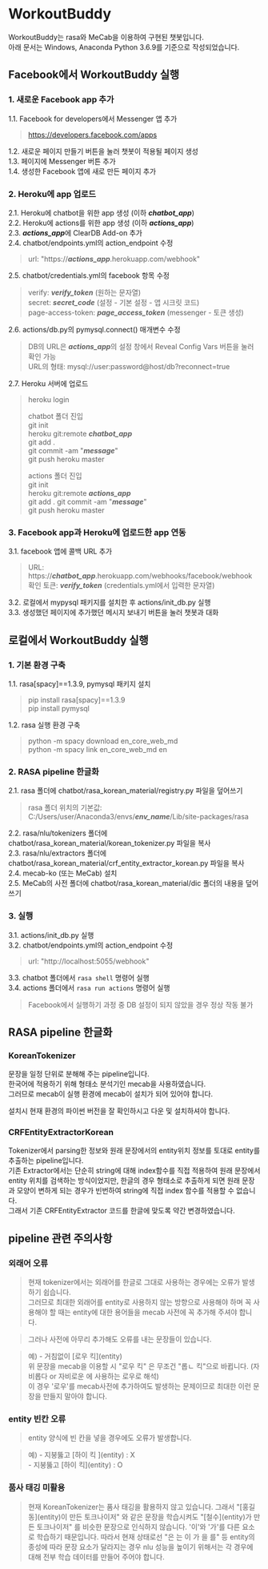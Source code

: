 # WorkoutBuddy
WorkoutBuddy는 rasa와 MeCab을 이용하여 구현된 챗봇입니다.  
아래 문서는 Windows, Anaconda Python 3.6.9를 기준으로 작성되었습니다.  

## Facebook에서 WorkoutBuddy 실행

### 1. 새로운 Facebook app 추가
1.1. Facebook for developers에서 Messenger 앱 추가  
> https://developers.facebook.com/apps  

1.2. 새로운 페이지 만들기 버튼을 눌러 챗봇이 적용될 페이지 생성  
1.3. 페이지에 Messenger 버튼 추가  
1.4. 생성한 Facebook 앱에 새로 만든 페이지 추가  

### 2. Heroku에  app 업로드
2.1. Heroku에 chatbot을 위한 app 생성 (이하 ***chatbot_app***)  
2.2. Heroku에 actions를 위한 app 생성 (이하 ***actions_app***)  
2.3. ***actions_app***에 ClearDB Add-on 추가  
2.4. chatbot/endpoints.yml의 action_endpoint 수정  
> url: "https://***actions_app***.herokuapp.com/webhook"  

2.5. chatbot/credentials.yml의 facebook 항목 수정  
> verify: ***verify_token*** (원하는 문자열)  
> secret: ***secret_code*** (설정 - 기본 설정 - 앱 시크릿 코드)  
> page-access-token: ***page_access_token*** (messenger - 토큰 생성)  

2.6. actions/db.py의 pymysql.connect() 매개변수 수정  
> DB의 URL은 ***actions_app***의 설정 창에서 Reveal Config Vars 버튼을 눌러 확인 가능  
> URL의 형태: mysql://user:password@host/db?reconnect=true  

2.7. Heroku 서버에 업로드  
> heroku login  
>   
> chatbot 폴더 진입  
> git init  
> heroku git:remote ***chatbot_app***  
> git add .  
> git commit -am "***message***"  
> git push heroku master  
>   
> actions 폴더 진입  
> git init  
> heroku git:remote ***actions_app***  
> git add .
> git commit -am "***message***"  
> git push heroku master  

### 3. Facebook app과 Heroku에 업로드한 app 연동
3.1. facebook 앱에 콜백 URL 추가  
> URL: https://***chatbot_app***.herokuapp.com/webhooks/facebook/webhook  
> 확인 토큰: ***verify_token*** (credentials.yml에서 입력한 문자열)  

3.2. 로컬에서 mypysql 패키지를 설치한 후 actions/init_db.py 실행  
3.3. 생성했던 페이지에 추가했던 메시지 보내기 버튼을 눌러 챗봇과 대화  

## 로컬에서 WorkoutBuddy 실행

### 1. 기본 환경 구축
1.1. rasa[spacy]==1.3.9, pymysql 패키지 설치  
> pip install rasa[spacy]==1.3.9  
> pip install pymysql  

1.2. rasa 실행 환경 구축  
> python -m spacy download en_core_web_md  
> python -m spacy link en_core_web_md en  

### 2. RASA pipeline 한글화
2.1. rasa 폴더에 chatbot/rasa_korean_material/registry.py 파일을 덮어쓰기  
> rasa 폴더 위치의 기본값: C:/Users/user/Anaconda3/envs/***env_name***/Lib/site-packages/rasa  

2.2. rasa/nlu/tokenizers 폴더에 chatbot/rasa_korean_material/korean_tokenizer.py 파일을 복사  
2.3. rasa/nlu/extractors 폴더에 chatbot/rasa_korean_material/crf_entity_extractor_korean.py 파일을 복사  
2.4. mecab-ko (또는 MeCab) 설치  
2.5. MeCab의 사전 폴더에 chatbot/rasa_korean_material/dic 폴더의 내용을 덮어쓰기  

### 3. 실행
3.1. actions/init_db.py 실행  
3.2. chatbot/endpoints.yml의 action_endpoint 수정  
> url: "http\://localhost:5055/webhook"  

3.3. chatbot 폴더에서 ```rasa shell``` 명령어 실행  
3.4. actions 폴더에서 ```rasa run actions``` 명령어 실행  
> Facebook에서 실행하기 과정 중 DB 설정이 되지 않았을 경우 정상 작동 불가  

## RASA pipeline 한글화

### KoreanTokenizer
문장을 일정 단위로 분해해 주는 pipeline입니다.  
한국어에 적용하기 위해 형태소 분석기인 mecab을 사용하였습니다.  
그러므로 mecab이 실행 환경에 mecab이 설치가 되어 있어야 합니다.  
  
설치시 현재 환경의 파이썬 버전을 잘 확인하시고 다운 및 설치하셔야 합니다.  


### CRFEntityExtractorKorean
Tokenizer에서 parsing한 정보와 원래 문장에서의 entity위치 정보를 토대로 entity를 추출하는 pipeline입니다.  
기존 Extractor에서는 단순히 string에 대해 index함수를 직접 적용하여 원래 문장에서 entity 위치를 검색하는 방식이었지만, 한글의 경우 형태소로 추출하게 되면 원래 문장과 모양이 변하게 되는 경우가 빈번하여 string에 직접 index 함수를 적용할 수 없습니다.  
그래서 기존 CRFEntityExtractor 코드를 한글에 맞도록 약간 변경하였습니다.  


## pipeline 관련 주의사항

### 외래어 오류

> 현재 tokenizer에서는 외래어를 한글로 그대로 사용하는 경우에는 오류가 발생하기 쉽습니다.  
> 그러므로 최대한 외래어를 entity로 사용하지 않는 방향으로 사용해야 하며 꼭 사용해야 할 때는 entity에 대한 용어들을 mecab 사전에 꼭 추가해 주셔야 합니다.  
  
> 그러나 사전에 아무리 추가해도 오류를 내는 문장들이 있습니다.  
  
> 예) - 거침없이 \[로우 킥\](entity)  
> 위 문장을 mecab을 이용할 시 "로우 킥" 은 무조건 "롭ㄴ 킥"으로 바뀝니다. (자비롭다 or 자비로운 에 사용하는 로우로 해석)  
> 이 경우 '로우'를 mecab사전에 추가하여도 발생하는 문제이므로 최대한 이런 문장을 만들지 말아야 합니다.  


### entity 빈칸 오류

> entity 양식에 빈 칸을 넣을 경우에도 오류가 발생합니다.  
  
> 예) - 지붕뚫고 \[하이 킥 \](entity)  : X  
>   \- 지붕뚫고 \[하이 킥\](entity)  : O  


### 품사 태깅 미활용

> 현재 KoreanTokenizer는 품사 태깅을 활용하지 않고 있습니다.
> 그래서 "\[홍길동\](entity)이 만든 토크나이저" 와 같은 문장을 학습시켜도 "\[철수\](entity)가 만든 토크나이저" 를 비슷한 문장으로 인식하지 않습니다. '이'와 '가'를 다른 요소로 학습하기 때문입니다.
> 따라서 현재 상태로선 "은 는 이 가 을 를" 등 entity의 종성에 따라 문장 요소가 달라지는 경우 nlu 성능을 높이기 위해서는 각 경우에 대해 전부 학습 데이터를 만들어 주어야 합니다.
